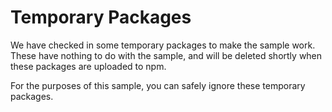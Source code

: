 # Temporary Packages

We have checked in some temporary packages to make the sample work. These have nothing to do with the sample, and will be deleted shortly when these packages are uploaded to npm.

For the purposes of this sample, you can safely ignore these temporary packages.
